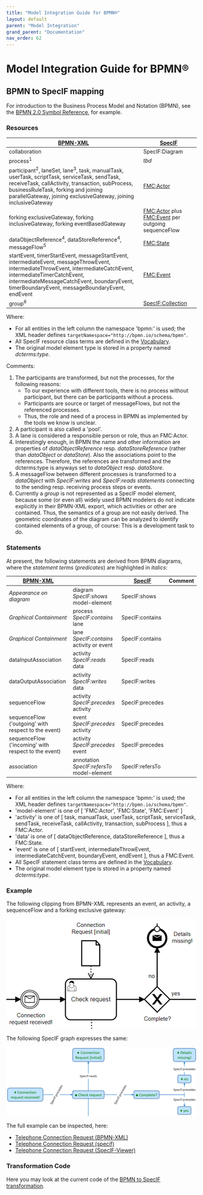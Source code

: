 ```yaml
---
title: "Model Integration Guide for BPMN®"
layout: default
parent: "Model Integration"
grand_parent: "Documentation"
nav_order: 62
---
```


# Model Integration Guide for BPMN®

## BPMN to SpecIF mapping

For introduction to the Business Process Model and Notation (BPMN), see the [BPMN 2.0 Symbol Reference](https://camunda.com/de/bpmn/bpmn-2-0-symbol-reference/), for example.

### Resources

| [BPMN-XML](https://www.omg.org/spec/BPMN/2.0/About-BPMN/) | [SpecIF](https://specif.de) |
| --- | --- |
| collaboration | SpecIF:Diagram |
| process<sup>1</sup> | *tbd* |
| participant<sup>2</sup>, laneSet, lane<sup>3</sup>, task, manualTask, userTask, scriptTask, serviceTask, sendTask, receiveTask, callActivity, transaction, subProcess, businessRuleTask, forking and joining parallelGateway, joining exclusiveGateway, joining inclusiveGateway | [FMC:Actor](https://specif.de/apps/view#import=../examples/Vocabulary.specifz;view=doc;node=N-4NoXVcSzSs07Htg4959SJnDEm0D) |
| forking exclusiveGateway, forking inclusiveGateway, forking eventBasedGateway | [FMC:Actor](https://specif.de/apps/view#import=../examples/Vocabulary.specifz;view=doc;node=N-4NoXVcSzSs07Htg4959SJnDEm0D) plus [FMC:Event](https://specif.de/apps/view#import=../examples/Vocabulary.specifz;view=doc;node=N-8HwdIxFap0pTQ5JiE31I1BQJ15z) per outgoing sequenceFlow |
| dataObjectReference<sup>4</sup>, dataStoreReference<sup>4</sup>, messageFlow<sup>5</sup> | [FMC:State](https://specif.de/apps/view#import=../examples/Vocabulary.specifz;view=doc;node=N-yeUw4dc3iTxk7PHLdQo7efxLvBc) |
| startEvent, timerStartEvent, messageStartEvent, intermediateEvent, messageThrowEvent, intermediateThrowEvent, intermediateCatchEvent, intermediateTimerCatchEvent, intermediateMessageCatchEvent, boundaryEvent, timerBoundaryEvent, messageBoundaryEvent, endEvent | [FMC:Event](https://specif.de/apps/view#import=../examples/Vocabulary.specifz;view=doc;node=N-8HwdIxFap0pTQ5JiE31I1BQJ15z) |
| group<sup>6</sup> | [SpecIF:Collection](https://specif.de/apps/view#import=../examples/Vocabulary.specifz;view=doc;node=N-MCUw5EHwNYxa9wqMtctM4J2A2G8) |

Where:

- For all entities in the left column the namespace 'bpmn:' is used; the XML header defines ```targetNamespace="http://bpmn.io/schema/bpmn"```.
- All SpecIF resource class terms are defined in the [Vocabulary](https://specif.de/apps/view#import=../examples/Vocabulary.specifz;view=doc;node=N-YpyUlWVLwxYblBgWOr154btbA9u).
- The original model element type is stored in a property named _dcterms:type_. 

Comments:

1. The participants are transformed, but not the processes, for the following reasons:
    - To our experience with different tools, there is no process without participant, but there can be participants without a process.
	- Participants are source or target of messageFlows, but not the referenced processes.
	- Thus, the role and need of a process in BPMN as implemented by the tools we know is unclear.
2. A participant is also called a 'pool'.
3. A lane is considered a responsible person or role, thus an FMC:Actor.
4. Interestingly enough, in BPMN the name and other information are properties of _dataObjectReference_ resp. _dataStoreReference_ (rather than _dataObject_ or _dataStore_). Also the associations point to the references. Therefore, the references are transformed and the dcterms:type is anyways set to _dataObject_ resp. _dataStore_.
5. A messageFlow between different processes is transformed to a _dataObject_ with _SpecIF:writes_ and _SpecIF:reads statements_ connecting to the sending resp. receiving process steps or events.
6. Currently a _group_ is not represented as a SpecIF model element, because some (or even all) widely used BPMN modelers do not indicate explicitly in their BPMN-XML export, which activities or other are contained. Thus, the semantics of a group are not easily derived. The geometric coordinates of the diagram can be analyzed to identify contained elements of a group, of course: This is a development task to do.

### Statements

At present, the following statements are derived from BPMN diagrams, where the _statement terms_ (_predicates_) are highlighted in _italics_:

| [BPMN-XML](https://www.omg.org/spec/BPMN/2.0/About-BPMN/) |  | [SpecIF](https://specif.de) | Comment |
| --- | --- | --- | --- |
| *Appearance on diagram* | diagram _SpecIF:shows_ model-element | SpecIF:shows |  |
| *Graphical Containment* | process _SpecIF:contains_ lane | SpecIF:contains |  |
| *Graphical Containment* | lane _SpecIF:contains_ activity or event | SpecIF:contains |  |
| dataInputAssociation | activity _SpecIF:reads_ data | SpecIF:reads |  |
| dataOutputAssociation | activity _SpecIF:writes_ data | SpecIF:writes |  |
| sequenceFlow | activity _SpecIF:precedes_ activity | SpecIF:precedes |  |
| sequenceFlow ('outgoing' with respect to the event) | event _SpecIF:precedes_ activity | SpecIF:precedes |  |
| sequenceFlow ('incoming' with respect to the event) | activity _SpecIF:precedes_ event | SpecIF:precedes |  |
| association | annotation _SpecIF:refersTo_ model-element | SpecIF:refersTo |  |

Where:

- For all entities in the left column the namespace 'bpmn:' is used; the XML header defines ```targetNamespace="http://bpmn.io/schema/bpmn"```.
- 'model-element' is one of [ 'FMC:Actor', 'FMC:State', 'FMC:Event' ]
- 'activity' is one of [ task, manualTask, userTask, scriptTask, serviceTask, sendTask, receiveTask, callActivity, transaction, subProcess ], thus a FMC:Actor.
- 'data' is one of [ dataObjectReference, dataStoreReference ], thus a FMC:State.
- 'event' is one of [ startEvent, intermediateThrowEvent, intermediateCatchEvent, boundaryEvent, endEvent ], thus a FMC:Event.
- All SpecIF statement class terms are defined in the [Vocabulary](https://specif.de/apps/view#import=../examples/Vocabulary.specifz;view=doc;node=N-blM4lfyHM55YlbfBZ3NWj4SYwa3).
- The original model element type is stored in a property named _dcterms:type_. 
 
### Example

The following clipping from BPMN-XML represents an event, an activity, a sequenceFlow and a forking exclusive gateway:

![BPMN Clipping](../assets/images/Documentation/06_BPMN_Clipping.png)

The following SpecIF graph expresses the same:

![SpecIF from BPMN Clipping](../assets/images/Documentation/06_SpecIF_from_BPMN_Clipping.png)

The full example can be inspected, here:

- [Telephone Connection Request (BPMN-XML)](https://specif.de/examples/Telephone-Connection-Request.bpmn)
- [Telephone Connection Request (specif)](https://specif.de/examples/Telephone-Connection-Request.specif)
- [Telephone Connection Request (SpecIF-Viewer)](https://specif.de/apps/view#import=../examples/Telephone-Connection-Request.specif.zip)

### Transformation Code

Here you may look at the current code of the [BPMN to SpecIF transformation](https://github.com/GfSE/BPMN-SpecIF-Bridge/blob/master/source/js/BPMN2SpecIF.js).
